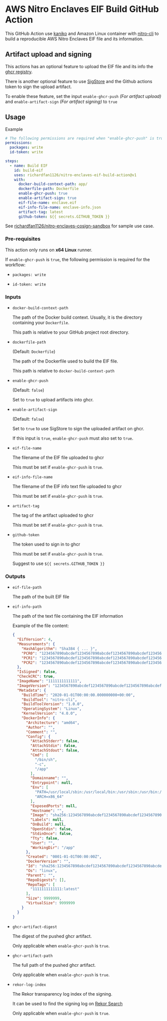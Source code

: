 # AWS Nitro Enclaves EIF Build GitHub Action

This GitHub Action use [kaniko](https://github.com/GoogleContainerTools/kaniko) and Amazon Linux container with [nitro-cli](https://docs.aws.amazon.com/enclaves/latest/user/nitro-enclave-cli.html) to build a reproducible AWS Nitro Enclaves EIF file and its information.

## Artifact upload and signing

This actions has an optional feature to upload the EIF file and its info the [ghcr registry](https://docs.github.com/en/packages/quickstart).

There is another optional feature to use [SigStore](https://www.sigstore.dev/) and the Github actions token to sign the upload artifact.

To enable these feature, set the input `enable-ghcr-push` _(For artifact upload)_ and `enable-artifact-sign` _(For artifact signing)_ to `true`

## Usage

Example

```yaml
# The following permissions are required when "enable-ghcr-push" is true
permissions:
  packages: write
  id-token: write

steps:
  - name: Build EIF
    id: build-eif
    uses: richardfan1126/nitro-enclaves-eif-build-action@v1
    with:
      docker-build-context-path: app/
      dockerfile-path: Dockerfile
      enable-ghcr-push: true
      enable-artifact-sign: true
      eif-file-name: enclave.eif
      eif-info-file-name: enclave-info.json
      artifact-tag: latest
      github-token: ${{ secrets.GITHUB_TOKEN }}
```

See [richardfan1126/nitro-enclaves-cosign-sandbox](https://github.com/richardfan1126/nitro-enclaves-cosign-sandbox) for sample use case.

### Pre-requisites

This action only runs on **x64 Linux** runner.

If `enable-ghcr-push` is `true`, the following permission is required for the workflow:

* `packages: write`

* `id-token: write`

### Inputs

* `docker-build-context-path`

    The path of the Docker build context. Usually, it is the directory containing your `Dockerfile`.

    This path is relative to your GitHub project root directory.

* `dockerfile-path`

    (Default: `Dockerfile`)

    The path of the Dockerfile used to build the EIF file.

    This path is relative to `docker-build-context-path`

* `enable-ghcr-push`

    (Default: `false`)

    Set to `true` to upload artifacts into ghcr.

* `enable-artifact-sign`

    (Default: `false`)

    Set to `true` to use SigStore to sign the uploaded artifact on ghcr.

    If this input is `true`, `enable-ghcr-push` must also set to `true`.

* `eif-file-name`

    The filename of the EIF file uploaded to ghcr

    This must be set if `enable-ghcr-push` is `true`.

* `eif-info-file-name`

    The filename of the EIF info text file uploaded to ghcr

    This must be set if `enable-ghcr-push` is `true`.

* `artifact-tag`

    The tag of the artifact uploaded to ghcr

    This must be set if `enable-ghcr-push` is `true`.

* `github-token`

    The token used to sign in to ghcr

    This must be set if `enable-ghcr-push` is `true`.
    
    Suggest to use `${{ secrets.GITHUB_TOKEN }}`

### Outputs

* `eif-file-path`

    The path of the built EIF file

* `eif-info-path`

    The path of the text file containing the EIF information

    Example of the file content:

    ```json
    {
      "EifVersion": 4,
      "Measurements": {
        "HashAlgorithm": "Sha384 { ... }",
        "PCR0": "1234567890abcdef1234567890abcdef1234567890abcdef1234567890abcdef1234567890abcdef1234567890abcdef",
        "PCR1": "1234567890abcdef1234567890abcdef1234567890abcdef1234567890abcdef1234567890abcdef1234567890abcdef",
        "PCR2": "1234567890abcdef1234567890abcdef1234567890abcdef1234567890abcdef1234567890abcdef1234567890abcdef"
      },
      "IsSigned": false,
      "CheckCRC": true,
      "ImageName": "1111111111111",
      "ImageVersion": "1234567890abcdef1234567890abcdef1234567890abcdef1234567890abcdef",
      "Metadata": {
        "BuildTime": "2020-01-01T00:00:00.000000000+00:00",
        "BuildTool": "nitro-cli",
        "BuildToolVersion": "1.0.0",
        "OperatingSystem": "Linux",
        "KernelVersion": "4.0.0",
        "DockerInfo": {
          "Architecture": "amd64",
          "Author": "",
          "Comment": "",
          "Config": {
            "AttachStderr": false,
            "AttachStdin": false,
            "AttachStdout": false,
            "Cmd": [
              "/bin/sh",
              "-c",
              "/app"
            ],
            "Domainname": "",
            "Entrypoint": null,
            "Env": [
              "PATH=/usr/local/sbin:/usr/local/bin:/usr/sbin:/usr/bin:/sbin:/bin",
              "ARCH=x86_64"
            ],
            "ExposedPorts": null,
            "Hostname": "",
            "Image": "sha256:1234567890abcdef1234567890abcdef1234567890abcdef1234567890abcdef",
            "Labels": null,
            "OnBuild": null,
            "OpenStdin": false,
            "StdinOnce": false,
            "Tty": false,
            "User": "",
            "WorkingDir": "/app"
          },
          "Created": "0001-01-01T00:00:00Z",
          "DockerVersion": "",
          "Id": "sha256:1234567890abcdef1234567890abcdef1234567890abcdef1234567890abcdef",
          "Os": "linux",
          "Parent": "",
          "RepoDigests": [],
          "RepoTags": [
            "1111111111111:latest"
          ],
          "Size": 9999999,
          "VirtualSize": 9999999
        }
      }
    }
    ```

* `ghcr-artifact-digest`

    The digest of the pushed ghcr artifact.

    Only applicable when `enable-ghcr-push` is `true`.

* `ghcr-artifact-path`
    
    The full path of the pushed ghcr artifact.

    Only applicable when `enable-ghcr-push` is `true`.

* `rekor-log-index`

    The Rekor transparency log index of the signing.

    It can be used to find the signing log on [Rekor Search](https://search.sigstore.dev/)

    Only applicable when `enable-ghcr-push` is `true`.
